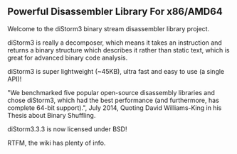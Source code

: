 Powerful Disassembler Library For x86/AMD64
-----------

Welcome to the diStorm3 binary stream disassembler library project.

diStorm3 is really a decomposer, which means it takes an instruction and returns a binary structure which describes it rather than static text, which is great for advanced binary code analysis.

diStorm3 is super lightweight (~45KB), ultra fast and easy to use (a single API)!

"We benchmarked five popular open-source disassembly libraries and chose diStorm3, which had the best performance (and furthermore, has complete 64-bit support).", July 2014, Quoting David Williams-King in his Thesis about Binary Shuffling.

diStorm3.3.3 is now licensed under BSD!

RTFM, the wiki has plenty of info.
